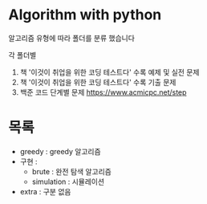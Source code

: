 # Algorithm with python

알고리즘 유형에 따라 폴더를 분류 했습니다

각 폴더별
1. 책 '이것이 취업을 위한 코딩 테스트다' 수록 예제 및 실전 문제
2. 책 '이것이 취업을 위한 코딩 테스트다' 수록 기출 문제
3. 백준 코드 단계별 문제 https://www.acmicpc.net/step


# 목록
- greedy : greedy 알고리즘
- 구현 :
  - brute : 완전 탐색 알고리즘
  - simulation : 시뮬레이션
- extra : 구분 없음

